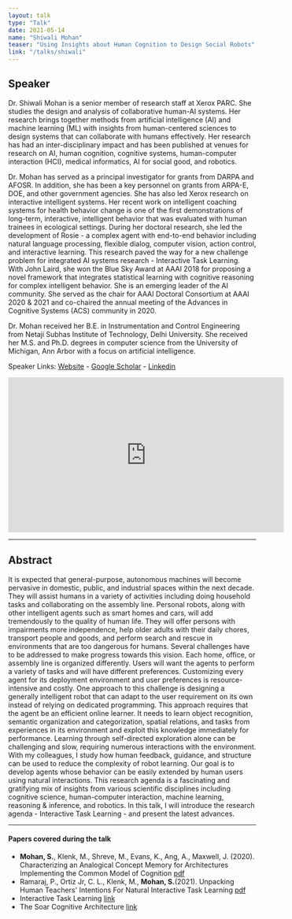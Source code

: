 ```yaml
---
layout: talk
type: "Talk"
date: 2021-05-14
name: "Shiwali Mohan"
teaser: "Using Insights about Human Cognition to Design Social Robots"
link: "/talks/shiwali"
---
```

## Speaker

Dr. Shiwali Mohan is a senior member of research staff at Xerox PARC. She studies the design and analysis of collaborative human-AI systems. Her research brings together methods from artificial intelligence (AI) and machine learning (ML) with insights from human-centered sciences to design systems that can collaborate with humans effectively. Her research has had an inter-disciplinary impact and has been published at venues for research on AI, human cognition, cognitive systems, human-computer interaction (HCI), medical informatics, AI for social good, and robotics.

Dr. Mohan has served as a principal investigator for grants from DARPA and AFOSR. In addition, she has been a key personnel on grants from ARPA-E, DOE, and other government agencies. She has also led Xerox research on interactive intelligent systems. Her recent work on intelligent coaching systems for health behavior change is one of the first demonstrations of long-term, interactive, intelligent behavior that was evaluated with human trainees in ecological settings. During her doctoral research, she led the development of Rosie - a complex agent with end-to-end behavior including natural language processing, flexible dialog, computer vision, action control, and interactive learning. This research paved the way for a new challenge problem for integrated AI systems research - Interactive Task Learning. With John Laird, she won the Blue Sky Award at AAAI 2018 for proposing a novel framework that integrates statistical learning with cognitive reasoning for complex intelligent behavior. She is an emerging leader of the AI community. She served as the chair for AAAI Doctoral Consortium at AAAI 2020 & 2021 and co-chaired the annual meeting of the Advances in Cognitive Systems (ACS) community in 2020.

Dr. Mohan received her B.E. in Instrumentation and Control Engineering from Netaji Subhas Institute of Technology, Delhi University. She received her M.S. and Ph.D. degrees in computer science from the University of Michigan, Ann Arbor with a focus on artificial intelligence.

Speaker Links: [Website](https://www.shiwali.me/) - [Google Scholar](https://scholar.google.com/citations?user=EYWzxPIAAAAJ&hl=en) - [Linkedin](https://www.linkedin.com/in/shiwalimohan/)

<iframe width="560" height="315" src="https://www.youtube.com/embed/QrhfwbBSO4Q" title="YouTube video player" frameborder="0" allow="accelerometer; autoplay; clipboard-write; encrypted-media; gyroscope; picture-in-picture" allowfullscreen></iframe>

---

## Abstract
It is expected that general-purpose, autonomous machines will become pervasive in domestic, public, and industrial spaces within the next decade. They will assist humans in a variety of activities including doing household tasks and collaborating on the assembly line. Personal robots, along with other intelligent agents such as smart homes and cars, will add tremendously to the quality of human life. They will offer persons with impairments more independence, help older adults with their daily chores, transport people and goods, and perform search and rescue in environments that are too dangerous for humans.
Several challenges have to be addressed to make progress towards this vision. Each home, office, or assembly line is organized differently. Users will want the agents to perform a variety of tasks and will have different preferences. Customizing every agent for its deployment environment and user preferences is resource-intensive and costly. One approach to this challenge is designing a generally intelligent robot that can adapt to the user requirement on its own instead of relying on dedicated programming. This approach requires that the agent be an efficient online learner. It needs to learn object recognition, semantic organization and categorization, spatial relations, and tasks from experiences in its environment and exploit this knowledge immediately for performance. Learning through self-directed exploration alone can be challenging and slow, requiring numerous interactions with the environment. With my colleagues, I study how human feedback, guidance, and structure can be used to reduce the complexity of robot learning. Our goal is to develop agents whose behavior can be easily extended by human users using natural interactions.
This research agenda is a fascinating and gratifying mix of insights from various scientific disciplines including cognitive science, human-computer interaction, machine learning, reasoning & inference, and robotics. In this talk, I will introduce the research agenda - Interactive Task Learning - and present the latest advances. 

---

#### Papers covered during the talk
* **Mohan, S.**, Klenk, M., Shreve, M., Evans, K., Ang, A., Maxwell, J. (2020). Characterizing an Analogical Concept Memory for Architectures Implementing the Common Model of Cognition [pdf](https://arxiv.org/abs/2006.01962)
* Ramaraj, P., Ortiz Jr, C. L., Klenk, M., **Mohan, S.**(2021). Unpacking Human Teachers' Intentions For Natural Interactive Task Learning [pdf](https://arxiv.org/abs/2102.06755)
* Interactive Task Learning [link](https://mitpress.mit.edu/books/interactive-task-learning)
* The Soar Cognitive Architecture [link](https://soar.eecs.umich.edu/) 